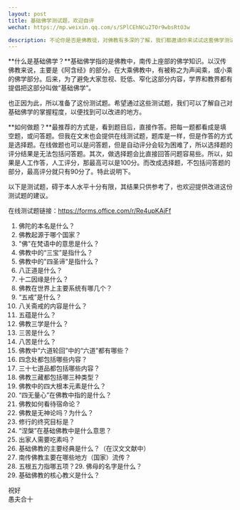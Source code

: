 ```yaml
---
layout: post
title: 基础佛学测试题，欢迎自评
wechat: https://mp.weixin.qq.com/s/SPlCEhNCu2TOr9wbsRtO3w

description: 不论你是否是佛教徒，对佛教有多深的了解，我们都邀请你来试试这套佛学测试题。不管你是专家级别的佛学大师，还是对佛教毫无头绪的新手，这都是一个了解和检验自己的好机会。所以，放松心情，享受这个过程，你会发现一些有趣的事情，甚至可能会有一些惊喜哦！
---
```


**什么是基础佛学？**基础佛学指的是佛教中，南传上座部的佛学知识。以汉传佛教来说，主要是《阿含经》的部分。在大乘佛教中，有被称之为声闻乘，或小乘的佛学部分。后来，为了避免大家忽视、贬低、窄化这部分内容，学界和教界都有提倡把这部分叫做“基础佛学”。  

也正因为此，所以准备了这份测试题。希望通过这些测试题，我们可以了解自己对基础佛学的掌握程度，以便找到可以改进的地方。

**如何做题？**最推荐的方式是，看到题目后，直接作答。把每一题都看成是填空题，或问答题。但我在文末也会提供在线测试题，题库是一样，但是作答的方式是选择题。在线做题也可以是问答题，但是自动评分会较为困难了，所以选择题的评分结果是无法包括问答题。其次，做选择题会比直接回答问题容易些。所以，如果是人工作答，人工评分，那最高可以是100分。而改成选择题，不包括问答题的部分，最高评分就只有90分了。特此说明下。

以下是测试题，碍于本人水平十分有限，其结果只供参考了，也欢迎提供改进这份测试题的建议。

在线测试题链接：https://forms.office.com/r/Re4upKAjFf

1.  佛陀的本名是什么？
2.  佛教起源于哪个国家？
3.  "佛"在梵语中的意思是什么？
4.  佛教中的“三宝”是指什么？
5.  佛教中的"四圣谛"是指什么？
6.  八正道是什么？
7.  十二因缘是什么？
8.  佛教在世界上主要系统有哪几个？
9.  “五戒”是什么？
10.  八关斋戒的内容是什么？
11.  五蕴是什么？
12.  佛教三学是什么？
13.  三苦是什么？
14.  八苦是什么？
15.  佛教中“六道轮回”中的“六道”都有哪些？
16.  四念处都包括哪些内容？
17.  三十七道品都包括哪些内容？
18.  佛教三藏都包括哪三种类型？
19.  佛教中的四大根本元素是什么？
20.  “四无量心”在佛教中指的是什么？
21.  佛教如何看待宿命论？
22.  佛教是无神论吗？为什么？
23.  修行的终究目标是？  
24.  “涅槃”在基础佛教中是什么意思？  
25.  出家人需要吃素吗？  
26.  基础佛教的主要经典是什么？（在汉文文献中）
27.  南传佛教主要在哪些地方（国家）流传？
28.  五根五力指哪五项？29.  佛母的名字是什么？
30.  基础佛教的核心教义是什么？

祝好  
愚夫合十